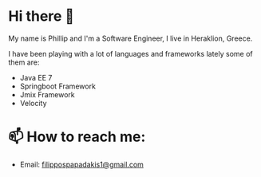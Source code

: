 # Hi there 👋

<!--
**phrp720/phrp720** is a ✨ _special_ ✨ repository because its `README.md` (this file) appears on your GitHub profile.

Here are some ideas to get you started:

- 🔭 I’m currently working on ...
- 🌱 I’m currently learning ...
- 👯 I’m looking to collaborate on ...
- 🤔 I’m looking for help with ...
- 💬 Ask me about ...
- 📫 How to reach me: ...
- 😄 Pronouns: ...
- ⚡ Fun fact: ...
-->

My name is Phillip and I'm a Software Engineer, I live in Heraklion, Greece.

I have been playing with a lot of languages and frameworks lately some of them are:

- Java EE 7
- Springboot Framework
- Jmix Framework
- Velocity
# 📫 How to reach me:

- Email: [filippospapadakis1@gmail.com](mailto:filippospapadakis1@gmail.com)
